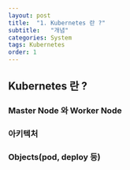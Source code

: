 ```yaml
---
layout: post
title:  "1. Kubernetes 란 ?"
subtitle:   "개념"
categories: System
tags: Kubernetes
order: 1
---
```


## Kubernetes 란 ?

### Master Node 와 Worker Node

### 아키텍처

### Objects(pod, deploy 등)
